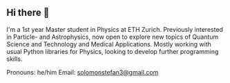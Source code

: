 ## Hi there 👋

I'm a 1st year Master student in Physics at ETH Zurich. Previously interested in Particle- and Astrophysics, now open to explore new topics of Quantum Science and Technology and Medical Applications.
Mostly working with usual Python libraries for Physics, looking to develop further programming skills.

Pronouns: he/him
Email: solomonstefan3@gmail.com
<!--
**solo-uhhhh/solo-uhhhh** is a ✨ _special_ ✨ repository because its `README.md` (this file) appears on your GitHub profile.

Here are some ideas to get you started:

- 🔭 I’m currently working on ...
- 🌱 I’m currently learning ...
- 👯 I’m looking to collaborate on ...
- 🤔 I’m looking for help with ...
- 💬 Ask me about ...
- 📫 How to reach me: ...
- 😄 Pronouns: ...
- ⚡ Fun fact: ...
-->
